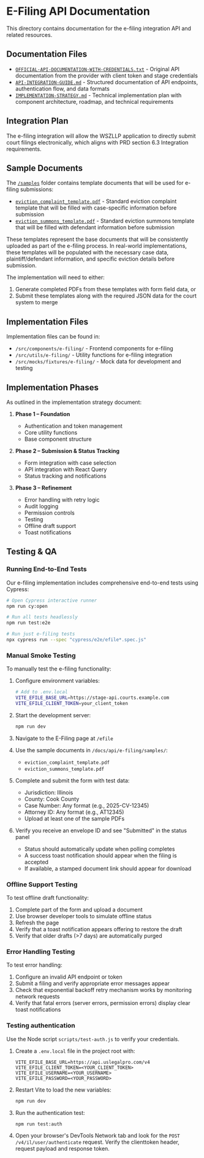 # E-Filing API Documentation

This directory contains documentation for the e-filing integration API and related resources.

## Documentation Files

- [`OFFICIAL-API-DOCUMENTATION-WITH-CREDENTIALS.txt`](./OFFICIAL-API-DOCUMENTATION-WITH-CREDENTIALS.txt) - Original API documentation from the provider with client token and stage credentials
- [`API-INTEGRATION-GUIDE.md`](./API-INTEGRATION-GUIDE.md) - Structured documentation of API endpoints, authentication flow, and data formats
- [`IMPLEMENTATION-STRATEGY.md`](./IMPLEMENTATION-STRATEGY.md) - Technical implementation plan with component architecture, roadmap, and technical requirements

## Integration Plan

The e-filing integration will allow the WSZLLP application to directly submit court filings electronically, which aligns with PRD section 6.3 Integration requirements.

## Sample Documents

The [`/samples`](./samples/) folder contains template documents that will be used for e-filing submissions:

- [`eviction_complaint_template.pdf`](./samples/eviction_complaint_template.pdf) - Standard eviction complaint template that will be filled with case-specific information before submission
- [`eviction_summons_template.pdf`](./samples/eviction_summons_template.pdf) - Standard eviction summons template that will be filled with defendant information before submission

These templates represent the base documents that will be consistently uploaded as part of the e-filing process. In real-world implementations, these templates will be populated with the necessary case data, plaintiff/defendant information, and specific eviction details before submission.

The implementation will need to either:
1. Generate completed PDFs from these templates with form field data, or
2. Submit these templates along with the required JSON data for the court system to merge

## Implementation Files

Implementation files can be found in:
- `/src/components/e-filing/` - Frontend components for e-filing
- `/src/utils/e-filing/` - Utility functions for e-filing integration
- `/src/mocks/fixtures/e-filing/` - Mock data for development and testing

## Implementation Phases

As outlined in the implementation strategy document:

1. **Phase 1 – Foundation**
   - Authentication and token management
   - Core utility functions
   - Base component structure

2. **Phase 2 – Submission & Status Tracking**
   - Form integration with case selection
   - API integration with React Query
   - Status tracking and notifications

3. **Phase 3 – Refinement**
   - Error handling with retry logic
   - Audit logging
   - Permission controls
   - Testing
   - Offline draft support
   - Toast notifications

## Testing & QA

### Running End-to-End Tests

Our e-filing implementation includes comprehensive end-to-end tests using Cypress:

```bash
# Open Cypress interactive runner
npm run cy:open

# Run all tests headlessly
npm run test:e2e

# Run just e-filing tests
npx cypress run --spec "cypress/e2e/efile*.spec.js"
```

### Manual Smoke Testing

To manually test the e-filing functionality:

1. Configure environment variables:
   ```bash
   # Add to .env.local
   VITE_EFILE_BASE_URL=https://stage-api.courts.example.com
   VITE_EFILE_CLIENT_TOKEN=your_client_token
   ```

2. Start the development server:
   ```bash
   npm run dev
   ```

3. Navigate to the E-Filing page at `/efile`

4. Use the sample documents in `/docs/api/e-filing/samples/`:
   - `eviction_complaint_template.pdf`
   - `eviction_summons_template.pdf`

5. Complete and submit the form with test data:
   - Jurisdiction: Illinois
   - County: Cook County
   - Case Number: Any format (e.g., 2025-CV-12345)
   - Attorney ID: Any format (e.g., AT12345)
   - Upload at least one of the sample PDFs

6. Verify you receive an envelope ID and see "Submitted" in the status panel
   - Status should automatically update when polling completes
   - A success toast notification should appear when the filing is accepted
   - If available, a stamped document link should appear for download

### Offline Support Testing

To test offline draft functionality:

1. Complete part of the form and upload a document
2. Use browser developer tools to simulate offline status
3. Refresh the page
4. Verify that a toast notification appears offering to restore the draft
5. Verify that older drafts (>7 days) are automatically purged

### Error Handling Testing

To test error handling:

1. Configure an invalid API endpoint or token
2. Submit a filing and verify appropriate error messages appear
3. Check that exponential backoff retry mechanism works by monitoring network requests
4. Verify that fatal errors (server errors, permission errors) display clear toast notifications

### Testing authentication

Use the Node script `scripts/test-auth.js` to verify your credentials.

1. Create a `.env.local` file in the project root with:

   ```
   VITE_EFILE_BASE_URL=https://api.uslegalpro.com/v4
   VITE_EFILE_CLIENT_TOKEN=<YOUR_CLIENT_TOKEN>
   VITE_EFILE_USERNAME=<YOUR_USERNAME>
   VITE_EFILE_PASSWORD=<YOUR_PASSWORD>
   ```

2. Restart Vite to load the new variables:

   ```bash
   npm run dev
   ```

3. Run the authentication test:

   ```bash
   npm run test:auth
   ```

4. Open your browser's DevTools Network tab and look for the
   `POST /v4/il/user/authenticate` request. Verify the clienttoken header,
   request payload and response token.
